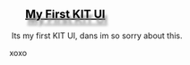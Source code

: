 <h2><span style="color: #4b67a1;"><strong><span style="color: #366691; font-size: 20px; text-shadow: 4px 10px 4px #888;">&nbsp;&nbsp;&nbsp;&nbsp;&nbsp; <span style="text-decoration: underline; color: #000000;">My First KIT UI</span></span></strong></span></h2>
<p>&nbsp;Its my first KIT UI, dans im so sorry about this.</p>
<p>xoxo</p>
